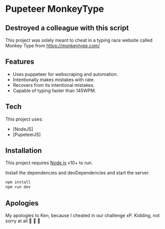 # Pupeteer MonkeyType

## Destroyed a colleague with this script

This project was solely meant to cheat in a typing race website called Monkey Type from https://monkeytype.com/

## Features

- Uses puppeteer for webscraping and automation.
- Intentionally makes mistakes with rate.
- Recovers from its intentional mistakes.
- Capable of typing faster than 145WPM.

## Tech

This project uses:

- [NodeJS]
- [PupeteerJS]

## Installation

This project requires [Node.js](https://nodejs.org/) v10+ to run.

Install the dependencies and devDependencies and start the server.

```sh
npm install
npm run dev
```

## Apologies

My apologies to Ken, because I cheated in our challenge xP. Kidding, not sorry at all 💩 💩 💩
